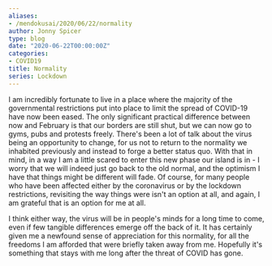 ```yaml
---
aliases:
- /mendokusai/2020/06/22/normality
author: Jonny Spicer
type: blog
date: "2020-06-22T00:00:00Z"
categories:
- COVID19
title: Normality
series: Lockdown
---
```

I am incredibly fortunate to live in a place where the majority of the governmental restrictions put into place to limit the spread of COVID-19 have now been eased. The only significant practical difference between now and February is that our
borders are still shut, but we can now go to gyms, pubs and protests freely. There's been a lot of talk about the virus being an opportunity to change, for us not to return to the normality we inhabited previously and instead to forge a better status quo. With that in mind, in a way I am a little scared to enter this
new phase our island is in - I worry that we will indeed just go back to the old
normal, and the optimism I have that things might be different will fade. Of course, for many people who have been affected either by the coronavirus or by
the lockdown restrictions, revisiting the way things were isn't an option at all,
and again, I am grateful that is an option for me at all.

I think either way, the virus will be in people's minds for a long time to come,
even if few tangible differences emerge off the back of it. It has certainly given
me a newfound sense of appreciation for this normality, for all the freedoms I am
afforded that were briefly taken away from me. Hopefully it's something that stays
with me long after the threat of COVID has gone.
